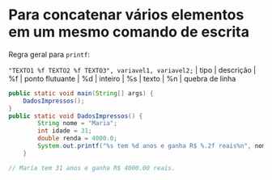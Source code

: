 # Para concatenar vários elementos em um mesmo comando de escrita

Regra geral para `printf`:

`"TEXTO1 %f TEXTO2 %f TEXTO3", variavel1, variavel2;`
| tipo | descrição
|  %f  | ponto flutuante
|  %d  | inteiro
|  %s  | texto
|  %n  | quebra de linha

```java
public static void main(String[] args) {
    DadosImpressos();
}
public static void DadosImpressos() {
        String nome = "Maria";
        int idade = 31;
        double renda = 4000.0;
        System.out.printf("%s tem %d anos e ganha R$ %.2f reais%n", nome, idade, renda);
    }

// Maria tem 31 anos e ganha R$ 4000.00 reais.
```
<!-- TODO parei na aula "Saída de dados" -->